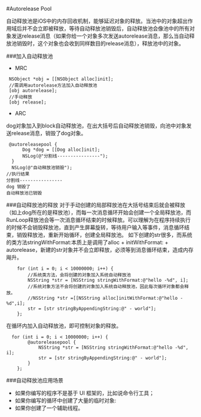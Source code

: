 #Autorelease Pool


自动释放池是iOS中的内存回收机制，能够延迟对象的释放。当池中的对象超出作用域后并不会立即被释放，等待自动释放池销毁后，自动释放池会像池中的所有对象发送release消息（如果你给一个对象多次发送autorelease消息，那么当自动释放池销毁时，这个对象也会收到同样数目的release消息），释放池中的对象。

###加入自动释放池
- MRC

```objc
 NSObject *obj = [[NSObject alloc]init];
 //需调用autorelease方法加入自动释放池
 [obj autorelease];
 //手动释放
 [obj release];
```
- ARC

dog对象加入到block自动释放池，在出大括号后自动释放池销毁，向池中对象发送release消息，销毁了dog对象。
```objc
 @autoreleasepool {
      Dog *dog = [[Dog alloc]init];
      NSLog(@"分割线----------------");
  }
  NSLog(@"自动释放池销毁");
//执行结果
分割线----------------
dog 销毁了
自动释放池已销毁

```

###自动释放池的释放
对于手动创建的局部释放池在大括号结束后就会被释放（如上dog所在的是释放池），而每一次消息循环开始会创建一个全局释放池，而RunLoop释放池会等一次消息循环结束的时候释放。可以理解为在程序持续执行的时候不会销毁释放池，直到产生屏幕旋转，等待用户输入等事件，消息循环结束，销毁释放池，重新开始循环，创建全局释放池。
如下创建的str很多，而系统的类方法stringWithFormat:本质上是调用了alloc + initWithFormat: + autorelease，新建的str对象并不会立即释放，必须等到消息循环结束，造成内存飚升。
```objc
    for (int i = 0; i < 10000000; i++) {
        //系统类方法，会将创建的对象加入系统自动释放池
        NSString *str = [NSString stringWithFormat:@"hello -%d", i];
        //系统对象方法不会将创建的对象加入系统自动释放池，因此每次循环对象都会释放。
        //NSString *str =[[NSString alloc]initWithFormat:@"hello -%d",i];
        str = [str stringByAppendingString:@" - world"];
    };
```
在循环内加入自动释放池，即可控制对象的释放。
```objc
  for (int i = 0; i < 10000000; i++) {
        @autoreleasepool {
            NSString *str = [NSString stringWithFormat:@"hello -%d", i];
            str = [str stringByAppendingString:@" - world"];
        }      
    };
```


###自动释放池应用场景
- 如果你编写的程序不是基于 UI 框架的，比如说命令行工具；
- 如果你编写的循环中创建了大量的临时对象:
- 如果你创建了一个辅助线程。




